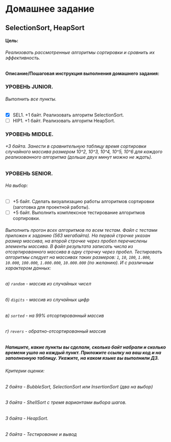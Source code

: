# Домашнее задание
## SelectionSort, HeapSort

#### Цель:
###### Реализовать рассмотренные алгоритмы сортировки и сравнить их эффективность.


#### Описание/Пошаговая инструкция выполнения домашнего задания:
### УРОВЕНЬ JUNIOR.
###### Выполнить все пункты.
-[x] SEL1. +1 байт. Реализовать алгоритм SelectionSort.
-[ ] HIP1. +1 байт. Реализовать алгоритм HeapSort.
### УРОВЕНЬ MIDDLE.
###### +3 байта. Занести в сравнительную таблицу время сортировки случайного массива размером 10^2, 10^3, 10^4, 10^5, 10^6 для каждого реализованного алгоритма (дольше двух минут можно не ждать).
### УРОВЕНЬ SENIOR.
###### На выбор:
-[ ] +5 байт. Сделать визуализацию работы алгоритмов сортировки (заготовка для проектной работы).
-[ ] +5 байт. Выполнить комплексное тестирование алгоритмов сортировки.
###### Выполнить прогон всех алгоритмов по всем тестам. Файл с тестами приложен к заданию (563 мегабайта). На первой строчке указан размер массива, на второй строчке через пробел перечислены элементы массива. В файл результата записать числа из отсортированного массива в одну строчку через пробел. Тестировать алгоритмы следует на массивах таких размеров: `1`, `10`, `100`, `1.000`, `10.000`, `100.000`, `1.000.000`, `10.000.000` (по желанию). И с различным характером данных:
###### а) `random` - массив из случайных чисел
###### б) `digits` - массив из случайных цифр
###### в) `sorted` - на 99% отсортированный массив
###### г) `revers` - обратно-отсортированный массив

##### ***Напишите, какие пункты вы сделали, сколько байт набрали и сколько времени ушло на каждый пункт. Приложите ссылку на ваш код и на заполненную таблицу. Укажите, на каком языке вы выполнили ДЗ.***


###### Критерии оценки:
###### 2 байта - BubbleSort, SelectionSort или InsertionSort (два на выбор)
###### 3 байта - ShellSort с тремя вариантами выбора шагов.
###### 3 байта - HeapSort.
###### 2 байта - Тестирование и вывод